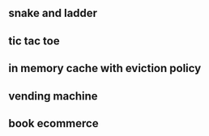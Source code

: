 ## snake and ladder
## tic tac toe
## in memory cache with eviction policy
## vending machine
## book ecommerce
